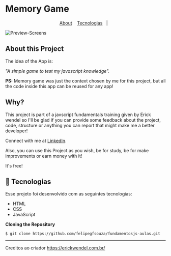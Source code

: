 # Memory Game
<p align="center">
  <a href="#about-this-project">About</a>&nbsp;&nbsp;&nbsp;
  <a href="#-tecnologias">Tecnologias</a>&nbsp;&nbsp;&nbsp;|&nbsp;&nbsp;&nbsp;
</p>

![Preview-Screens](https://user-images.githubusercontent.com/68368843/137216669-2d8e7625-c6e0-4a3b-9f92-970fa281cd39.png)

## About this Project

The idea of the App is:

_"A simple game to test my javascript knowledge"._

**PS:** Memory game was just the context chosen by me for this project, but all the code inside this app can be reused for any app!

## Why?

This project is part of a javscript fundamentals training given by Erick wendel so I'll be glad if you can provide some feedback about the project, code, structure or anything you can report that might make me a better developer!

Connect with me at [LinkedIn](https://www.linkedin.com/in/felipe-gabriel-430a39208/).

Also, you can use this Project as you wish, be for study, be for make improvements or earn money with it!

It's free!

## 🚀 Tecnologias

Esse projeto foi desenvolvido com as seguintes tecnologias:

- HTML
- CSS
- JavaScript

**Cloning the Repository**

```
$ git clone https://github.com/felipegfsouza/fundamentosjs-aulas.git

```
---

Creditos ao criador https://erickwendel.com.br/ 
